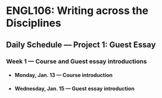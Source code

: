 # ENGL106: Writing across the Disciplines

## Daily Schedule &mdash; Project 1: Guest Essay

### Week 1 &mdash; Course and Guest essay introductions

* #### Monday, Jan. 13 &mdash; Course introduction
* #### Wednesday, Jan. 15 &mdash; Guest essay introduction

